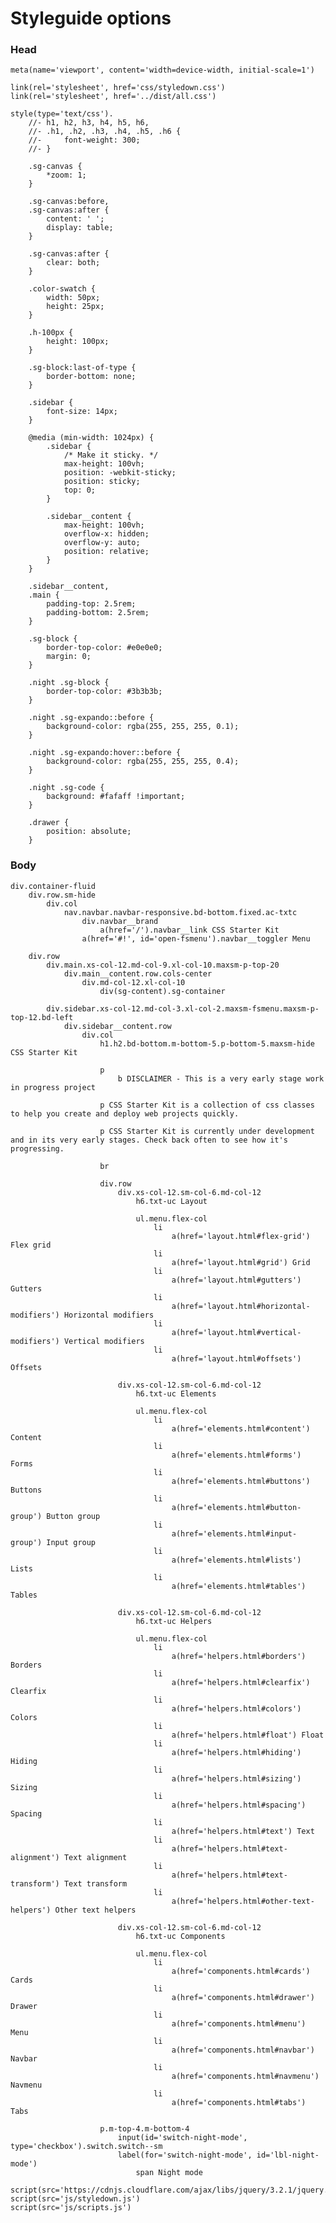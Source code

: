 # Styleguide options

### Head

	meta(name='viewport', content='width=device-width, initial-scale=1')

	link(rel='stylesheet', href='css/styledown.css')
	link(rel='stylesheet', href='../dist/all.css')

	style(type='text/css').
		//- h1, h2, h3, h4, h5, h6,
		//- .h1, .h2, .h3, .h4, .h5, .h6 {
		//- 	font-weight: 300;
		//- }

		.sg-canvas {
			*zoom: 1;
		}

		.sg-canvas:before,
		.sg-canvas:after {
			content: ' ';
			display: table;
		}

		.sg-canvas:after {
			clear: both;
		}

		.color-swatch {
			width: 50px;
			height: 25px;
		}

		.h-100px {
			height: 100px;
		}

		.sg-block:last-of-type {
			border-bottom: none;
		}

		.sidebar {
			font-size: 14px;
		}

		@media (min-width: 1024px) {
			.sidebar {
				/* Make it sticky. */
				max-height: 100vh;
				position: -webkit-sticky;
				position: sticky;
				top: 0;
			}

			.sidebar__content {
				max-height: 100vh;
				overflow-x: hidden;
				overflow-y: auto;
				position: relative;
			}
		}

		.sidebar__content,
		.main {
			padding-top: 2.5rem;
			padding-bottom: 2.5rem;
		}

		.sg-block {
			border-top-color: #e0e0e0;
			margin: 0;
		}

		.night .sg-block {
			border-top-color: #3b3b3b;
		}

		.night .sg-expando::before {
			background-color: rgba(255, 255, 255, 0.1);
		}

		.night .sg-expando:hover::before {
			background-color: rgba(255, 255, 255, 0.4);
		}

		.night .sg-code {
			background: #fafaff !important;
		}

		.drawer {
			position: absolute;
		}

### Body

	div.container-fluid
		div.row.sm-hide
			div.col
				nav.navbar.navbar-responsive.bd-bottom.fixed.ac-txtc
					div.navbar__brand
						a(href='/').navbar__link CSS Starter Kit
					a(href='#!', id='open-fsmenu').navbar__toggler Menu

		div.row
			div.main.xs-col-12.md-col-9.xl-col-10.maxsm-p-top-20
				div.main__content.row.cols-center
					div.md-col-12.xl-col-10
						div(sg-content).sg-container

			div.sidebar.xs-col-12.md-col-3.xl-col-2.maxsm-fsmenu.maxsm-p-top-12.bd-left
				div.sidebar__content.row
					div.col
						h1.h2.bd-bottom.m-bottom-5.p-bottom-5.maxsm-hide CSS Starter Kit

						p
							b DISCLAIMER - This is a very early stage work in progress project

						p CSS Starter Kit is a collection of css classes to help you create and deploy web projects quickly.

						p CSS Starter Kit is currently under development and in its very early stages. Check back often to see how it's progressing.

						br

						div.row
							div.xs-col-12.sm-col-6.md-col-12
								h6.txt-uc Layout

								ul.menu.flex-col
									li
										a(href='layout.html#flex-grid') Flex grid
									li
										a(href='layout.html#grid') Grid
									li
										a(href='layout.html#gutters') Gutters
									li
										a(href='layout.html#horizontal-modifiers') Horizontal modifiers
									li
										a(href='layout.html#vertical-modifiers') Vertical modifiers
									li
										a(href='layout.html#offsets') Offsets

							div.xs-col-12.sm-col-6.md-col-12
								h6.txt-uc Elements

								ul.menu.flex-col
									li
										a(href='elements.html#content') Content
									li
										a(href='elements.html#forms') Forms
									li
										a(href='elements.html#buttons') Buttons
									li
										a(href='elements.html#button-group') Button group
									li
										a(href='elements.html#input-group') Input group
									li
										a(href='elements.html#lists') Lists
									li
										a(href='elements.html#tables') Tables

							div.xs-col-12.sm-col-6.md-col-12
								h6.txt-uc Helpers

								ul.menu.flex-col
									li
										a(href='helpers.html#borders') Borders
									li
										a(href='helpers.html#clearfix') Clearfix
									li
										a(href='helpers.html#colors') Colors
									li
										a(href='helpers.html#float') Float
									li
										a(href='helpers.html#hiding') Hiding
									li
										a(href='helpers.html#sizing') Sizing
									li
										a(href='helpers.html#spacing') Spacing
									li
										a(href='helpers.html#text') Text
									li
										a(href='helpers.html#text-alignment') Text alignment
									li
										a(href='helpers.html#text-transform') Text transform
									li
										a(href='helpers.html#other-text-helpers') Other text helpers

							div.xs-col-12.sm-col-6.md-col-12
								h6.txt-uc Components

								ul.menu.flex-col
									li
										a(href='components.html#cards') Cards
									li
										a(href='components.html#drawer') Drawer
									li
										a(href='components.html#menu') Menu
									li
										a(href='components.html#navbar') Navbar
									li
										a(href='components.html#navmenu') Navmenu
									li
										a(href='components.html#tabs') Tabs
						
						p.m-top-4.m-bottom-4
							input(id='switch-night-mode', type='checkbox').switch.switch--sm
							label(for='switch-night-mode', id='lbl-night-mode')
								span Night mode

	script(src='https://cdnjs.cloudflare.com/ajax/libs/jquery/3.2.1/jquery.min.js')
	script(src='js/styledown.js')
	script(src='js/scripts.js')
